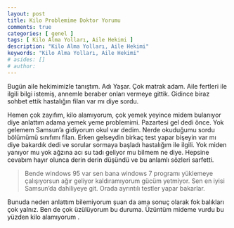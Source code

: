 ```yaml
---
layout: post
title: Kilo Problemime Doktor Yorumu
comments: true
categories: [ genel ]
tags: [ Kilo Alma Yolları, Aile Hekimi ]
description: "Kilo Alma Yolları, Aile Hekimi"
keywords: "Kilo Alma Yolları, Aile Hekimi"
# asides: []
# author:
---
```



Bugün aile hekimimizle tanıştım. Adı Yaşar. Çok matrak adam. Aile fertleri ile ilgili
 bilgi istemiş, annemle beraber onları vermeye gittik.
Gidince biraz sohbet ettik hastalığın filan var mı diye sordu.

<!-- more -->

Hemen çok zayıfım, kilo
alamıyorum, çok yemek yeyince midem bulanıyor diye anlattım adama
yemek yeme problemimi. Pazartesi gel dedi önce. Yok gelemem Samsun’a gidiyorum okul var dedim. Nerde
okuduğumu sordu bölümümü sınıfımı filan. Erken gelseydin birkaç test yapar bişeyin var mı diye bakardık
 dedi ve sorular sormaya başladı hastalığım ile ilgili. Yok miden yanıyor mu yok ağzına acı su tadı geliyor
 mu bilmem ne diye. Hepsine cevabım hayır olunca derin derin düşündü ve bu anlamlı sözleri sarfetti.
 <br />

> Bende windows 95 var sen bana windows 7 programı yüklemeye çalışıyorsun ağır geliyor kaldıramıyorum gücüm yetmiyor.
 Sen en iyisi Samsun’da dahiliyeye git. Orada ayrıntılı testler yapar bakarlar.

Bunuda neden anlattım bilemiyorum şuan da ama sonuç olarak fok balıkları çok yalnız.
 Ben de çok üzülüyorum bu duruma. Üzüntüm mideme vurdu bu yüzden kilo alamıyorum .
